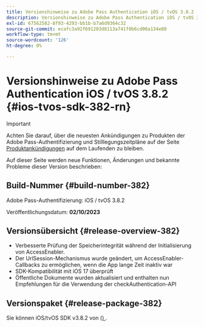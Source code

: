 ```yaml
---
title: Versionshinweise zu Adobe Pass Authentication iOS / tvOS 3.8.2
description: Versionshinweise zu Adobe Pass Authentication iOS / tvOS 3.8.2
exl-id: 67562582-8f93-4293-bb1b-b7a6d9364c32
source-git-commit: ecafc3a92f691203d8113a741f0b6cd00a134e80
workflow-type: tm+mt
source-wordcount: '126'
ht-degree: 0%

---
```


# Versionshinweise zu Adobe Pass Authentication iOS / tvOS 3.8.2 {#ios-tvos-sdk-382-rn}

>[!IMPORTANT]
>
> Achten Sie darauf, über die neuesten Ankündigungen zu Produkten der Adobe Pass-Authentifizierung und Stilllegungszeitpläne auf der Seite [Produktankündigungen](/help/authentication/product-announcements.md) auf dem Laufenden zu bleiben.

Auf dieser Seite werden neue Funktionen, Änderungen und bekannte Probleme dieser Version beschrieben:

## Build-Nummer {#build-number-382}

Adobe Pass-Authentifizierung: iOS / tvOS 3.8.2

Veröffentlichungsdatum: **02/10/2023**

## Versionsübersicht {#release-overview-382}

* Verbesserte Prüfung der Speicherintegrität während der Initialisierung von AccessEnabler.
* Der UrlSession-Mechanismus wurde geändert, um AccessEnabler-Callbacks zu ermöglichen, wenn die App lange Zeit inaktiv war
* SDK-Kompatibilität mit iOS 17 überprüft
* Öffentliche Dokumente wurden aktualisiert und enthalten nun Empfehlungen für die Verwendung der checkAuthentication-API

## Versionspaket {#release-package-382}

Sie können iOS/tvOS SDK v3.8.2 von ([) ](https://tve.zendesk.com/hc/en-us/articles/204963209-iOS-tvOS-Native-AccessEnabler-Library).
